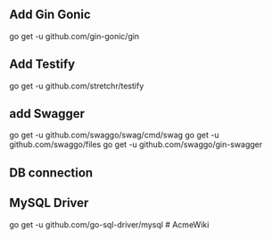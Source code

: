 ## Add Gin Gonic

go get -u github.com/gin-gonic/gin

## Add Testify

go get -u github.com/stretchr/testify

## add Swagger

go get -u github.com/swaggo/swag/cmd/swag
go get -u github.com/swaggo/files
go get -u github.com/swaggo/gin-swagger

## DB connection

## MySQL Driver

go get -u github.com/go-sql-driver/mysql # AcmeWiki
